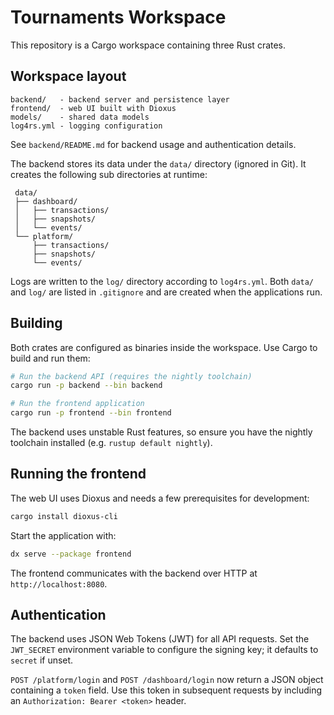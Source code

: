 # Tournaments Workspace

This repository is a Cargo workspace containing three Rust crates.

## Workspace layout

```
backend/   - backend server and persistence layer
frontend/  - web UI built with Dioxus
models/    - shared data models
log4rs.yml - logging configuration
```

See `backend/README.md` for backend usage and authentication details.

The backend stores its data under the `data/` directory (ignored in Git). It
creates the following sub directories at runtime:

```
 data/
 ├── dashboard/
 │   ├── transactions/
 │   ├── snapshots/
 │   └── events/
 └── platform/
     ├── transactions/
     ├── snapshots/
     └── events/
```

Logs are written to the `log/` directory according to `log4rs.yml`.
Both `data/` and `log/` are listed in `.gitignore` and are created when the
applications run.

## Building

Both crates are configured as binaries inside the workspace. Use Cargo to build
and run them:

```bash
# Run the backend API (requires the nightly toolchain)
cargo run -p backend --bin backend

# Run the frontend application
cargo run -p frontend --bin frontend
```

The backend uses unstable Rust features, so ensure you have the nightly toolchain
installed (e.g. `rustup default nightly`).

## Running the frontend

The web UI uses Dioxus and needs a few prerequisites for development:

```bash
cargo install dioxus-cli
```

Start the application with:

```bash
dx serve --package frontend
```

The frontend communicates with the backend over HTTP at `http://localhost:8080`.

## Authentication

The backend uses JSON Web Tokens (JWT) for all API requests. Set the `JWT_SECRET` environment variable to configure the signing key; it defaults to `secret` if unset.

`POST /platform/login` and `POST /dashboard/login` now return a JSON object containing a `token` field. Use this token in subsequent requests by including an `Authorization: Bearer <token>` header.
